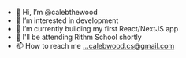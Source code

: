 - 👋 Hi, I’m @calebthewood
- 👀 I’m interested in development
- 🌱 I’m currently building my first React/NextJS app
- 💞️ I'll be attending Rithm School shortly
- 📫 How to reach me ...calebwood.cs@gmail.com

<!---
calebthewood/calebthewood is a ✨ special ✨ repository because its `README.md` (this file) appears on your GitHub profile.
You can click the Preview link to take a look at your changes.
--->
